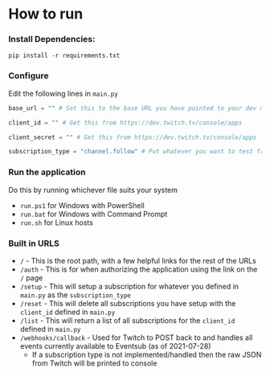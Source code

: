 # How to run

### Install Dependencies:
```
pip install -r requirements.txt
```

### Configure
Edit the following lines in `main.py`
```python
base_url = "" # Set this to the base URL you have pointed to your dev machine MUST BE HTTPS WITH VALID CERTIFICATE

client_id = "" # Get this from https://dev.twitch.tv/console/apps

client_secret = "" # Get this from https://dev.twitch.tv/console/apps

subscription_type = "channel.follow" # Put whatever you want to test from https://dev.twitch.tv/docs/eventsub/eventsub-subscription-types
```

### Run the application
Do this by running whichever file suits your system
  
* `run.ps1` for Windows with PowerShell
* `run.bat` for Windows with Command Prompt
* `run.sh` for Linux hosts

### Built in URLS
* `/` - This is the root path, with a few helpful links for the rest of the URLs
* `/auth` - This is for when authorizing the application using the link on the `/` page
* `/setup` - This will setup a subscription for whatever you defined in `main.py` as the `subscription_type`
* `/reset` - This will delete all subscriptions you have setup with the `client_id` defined in `main.py`
* `/list` - This will return a list of all subscriptions for the `client_id` defined in `main.py`
* `/webhooks/callback` - Used for Twitch to POST back to and handles all events currently available to Eventsub (as of 2021-07-28)
  * If a subscription type is not implemented/handled then the raw JSON from Twitch will be printed to console
